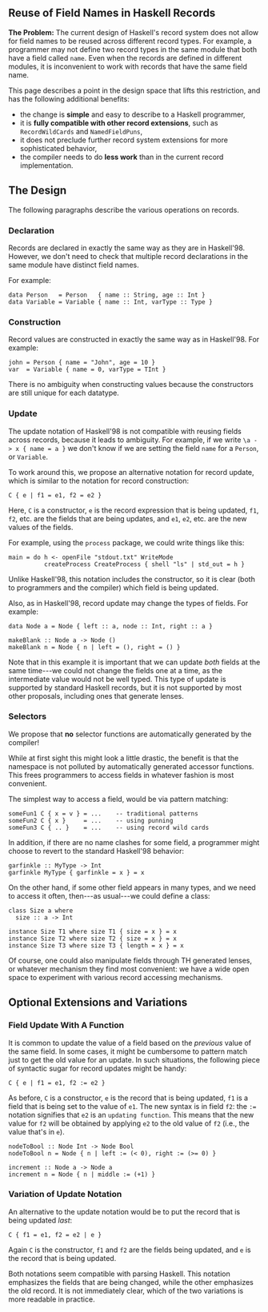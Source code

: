 ## Reuse of Field Names in Haskell Records

**The Problem:** The current design of Haskell's record system does not allow for field names
to be reused  across different record types.  For example, a programmer may not define
two record types in the same module that both have a field called `name`.  Even when the records
are defined in different modules, it is inconvenient to work with records that have the same field
name.


This page describes a point in the design space that lifts this restriction, and has the following additional
benefits:

- the change is **simple** and easy to describe to a Haskell programmer,
- it is **fully compatible with other record extensions**, such as `RecordWildCards` and `NamedFieldPuns`,
- it does not preclude further record system extensions for more sophisticated behavior,
- the compiler needs to do **less work** than in the current record implementation.

## The Design


The following paragraphs describe the various operations on records.

### Declaration


Records are declared in exactly the same way as they are in Haskell'98.
However, we don't need to check that multiple record declarations in
the same module have distinct field names.


For example:

```wiki
data Person   = Person   { name :: String, age :: Int }
data Variable = Variable { name :: Int, varType :: Type }
```

### Construction


Record values are constructed in exactly the same way as in Haskell'98.  For example:

```wiki
john = Person { name = "John", age = 10 }
var  = Variable { name = 0, varType = TInt }
```


There is no ambiguity when constructing values
because the constructors are still unique for each datatype.

### Update


The update notation of Haskell'98 is not compatible with reusing
fields across records, because it leads to ambiguity.  For example,
if we write `\a -> x { name = a }` we don't know if we are setting
the field `name` for a `Person`, or `Variable`.


To work around this, we propose an alternative notation for record update,
which is similar to the notation for record construction:

```wiki
C { e | f1 = e1, f2 = e2 }
```


Here, `C` is a constructor, `e` is the record expression that is being
updated, `f1`, `f2`, etc. are the fields that are being updates, and
`e1`, `e2`, etc. are the new values of the fields.


For example, using the `process` package, we could write things like this:

```wiki
main = do h <- openFile "stdout.txt" WriteMode
          createProcess CreateProcess { shell "ls" | std_out = h }

```


Unlike Haskell'98, this notation includes the constructor, so it is
clear (both to programmers and the compiler) which field is being updated.


Also, as in Haskell'98, record update may change the types of fields.
For example:

```wiki
data Node a = Node { left :: a, node :: Int, right :: a }

makeBlank :: Node a -> Node ()
makeBlank n = Node { n | left = (), right = () }
```


Note that in this example it is important that we can
update *both* fields at the same time---we could not
change the fields one at a time, as the intermediate value
would not be well typed.  This type of update is supported
by standard Haskell records, but it is not supported by most
other proposals, including ones that generate lenses.

### Selectors


We propose that **no** selector functions are automatically generated by the compiler!


While at first sight this might look a little drastic, the benefit is that the namespace
is not polluted by automatically generated accessor functions.  This frees programmers
to access fields in whatever fashion is most convenient.


The simplest way to access a field, would be via pattern matching:

```wiki
someFun1 C { x = v } = ...    -- traditional patterns
someFun2 C { x }     = ...    -- using punning
someFun3 C { .. }    = ...    -- using record wild cards
```


In addition, if there are no name clashes for some field, a programmer might
choose to revert to the standard Haskell'98 behavior:

```wiki
garfinkle :: MyType -> Int
garfinkle MyType { garfinkle = x } = x
```


On the other hand, if some other field appears in many types, and we need to access it often, then---as usual---we could
define a class:

```wiki
class Size a where
  size :: a -> Int

instance Size T1 where size T1 { size = x } = x
instance Size T2 where size T2 { size = x } = x
instance Size T3 where size T3 { length = x } = x
```


Of course, one could also manipulate fields through
TH generated lenses, or whatever mechanism they find
most convenient:  we have a wide open space to experiment
with various record accessing mechanisms.

## Optional Extensions and Variations

### Field Update With A Function


It is common to update the value of a field based on the *previous* value of the same field.
In some cases, it might be cumbersome to pattern match just to get the old value for an update.
In such situations, the following piece of syntactic sugar for record updates might be handy:

```wiki
C { e | f1 = e1, f2 := e2 }
```


As before, `C` is a constructor, `e` is the record that is being updated, `f1` is a field
that is being set to the value of `e1`.  The new syntax is in field
`f2`: the `:=` notation signifies that `e2` is an ``updating function``.  This means
that the new value for `f2` will be obtained by applying `e2` to the old value of `f2`
(i.e., the value that's in `e`).

```wiki
nodeToBool :: Node Int -> Node Bool
nodeToBool n = Node { n | left := (< 0), right := (>= 0) }

increment :: Node a -> Node a
increment n = Node { n | middle := (+1) }
```

### Variation of Update Notation


An alternative to the update notation would be to put the record that is being updated *last*:

```wiki
C { f1 = e1, f2 = e2 | e }
```


Again `C` is the constructor, `f1` and `f2` are the fields being updated, and `e` is
the record that is being updated.


Both notations seem compatible with parsing Haskell.
This notation emphasizes the fields that are being changed, while the other
emphasizes the old record.  It is not immediately clear, which of the
two variations is more readable in practice.
